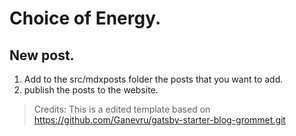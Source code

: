 # Choice of Energy. 

## New post. 
1. Add to the src/mdxposts folder the posts that you want to add. 
2. publish the posts to the website. 

> Credits:
This is a edited template based on https://github.com/Ganevru/gatsby-starter-blog-grommet.git
